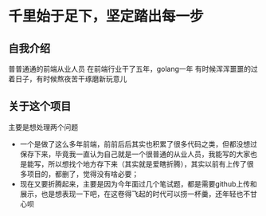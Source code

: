 # 千里始于足下，坚定踏出每一步

## 自我介绍

普普通通的前端从业人员
在前端行业干了五年，golang一年
有时候浑浑噩噩的过着日子，有时候熬夜苦干琢磨新玩意儿

## 关于这个项目

主要是想处理两个问题
 - 一个是做了这么多年前端，前前后后其实也积累了很多代码之类，但都没想过保存下来，毕竟我一直认为自己就是一个很普通的从业人员，我能写的大家也是能写，所以想找个地方存下来（其实就是爱瞎折腾），其实以前有上传了很多项目的，都删了，觉得没有啥必要；
 - 现在又要折腾起来，主要是因为今年面过几个笔试题，都是需要github上传和展示，也是想表现一下吧，在这卷得飞起的时代可以捞一杯羹，还年轻也不甘心呗
